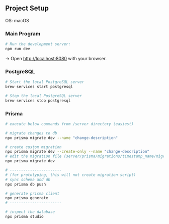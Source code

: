 ## Project Setup
OS: macOS

### Main Program
```bash
# Run the development server:
npm run dev
```

→ Open [http://localhost:8080](http://localhost:8080) with your browser.

### PostgreSQL
```bash
# Start the local PostgreSQL server
brew services start postgresql

# Stop the local PostgreSQL server
brew services stop postgresql
```

### Prisma
```bash
# execute below commands from /server directory (easiest)

# migrate changes to db
npx prisma migrate dev --name "change-description"

# create custom migration
npx prisma migrate dev --create-only --name "change-description"
# edit the migration file (server/prisma/migrations/timestamp_name/migration.sql)
npx prisma migrate dev

# -----------------------
# (for prototyping, this will not create migration script)
# sync schema and db
npx prisma db push

# generate prisma client
npx prisma generate
# -----------------------

# inspect the database
npx prisma studio
```